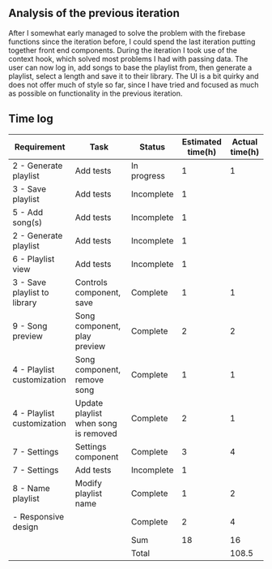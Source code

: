 ## Analysis of the previous iteration

After I somewhat early managed to solve the problem with the firebase functions since the iteration before, I could spend the last iteration putting together front end components. During the iteration I took use of the context hook, which solved most problems I had with passing data. The user can now log in, add songs to base the playlist from, then generate a playlist, select a length and save it to their library. The UI is a bit quirky and does not offer much of style so far, since I have tried and focused as much as possible on functionality in the previous iteration.

## Time log

| Requirement                  | Task                                 | Status      | Estimated time(h) | Actual time(h) |
| ---------------------------- | ------------------------------------ | ----------- | ----------------- | -------------- |
| 2 - Generate playlist        | Add tests                            | In progress | 1                 | 1              |
| 3 - Save playlist            | Add tests                            | Incomplete  | 1                 |                |
| 5 - Add song(s)              | Add tests                            | Incomplete  | 1                 |                |
| 2 - Generate playlist        | Add tests                            | Incomplete  | 1                 |                |
| 6 - Playlist view            | Add tests                            | Incomplete  | 1                 |                |
| 3 - Save playlist to library | Controls component, save             | Complete    | 1                 | 1              |
| 9 - Song preview             | Song component, play preview         | Complete    | 2                 | 2              |
| 4 - Playlist customization   | Song component, remove song          | Complete    | 1                 | 1              |
| 4 - Playlist customization   | Update playlist when song is removed | Complete    | 2                 | 1              |
| 7 - Settings                 | Settings component                   | Complete    | 3                 | 4              |
| 7 - Settings                 | Add tests                            | Incomplete  | 1                 |                |
| 8 - Name playlist            | Modify playlist name                 | Complete    | 1                 | 2              |
| - Responsive design          |                                      | Complete    | 2                 | 4              |
|                              |                                      | Sum         | 18                | 16             |
|                              |                                      | Total       |                   | 108.5          |
